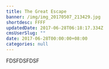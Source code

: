 ```yaml
---
title: The Great Escape
banner: /img/img_20170507_213429.jpg
shortdesc: FFFF
updatedDate: 2017-06-28T06:18:17.334Z
cmsUserSlug: ""
date: 2017-06-28T00:00:00+08:00
categories: null
---
```


FDSFDSFDSF